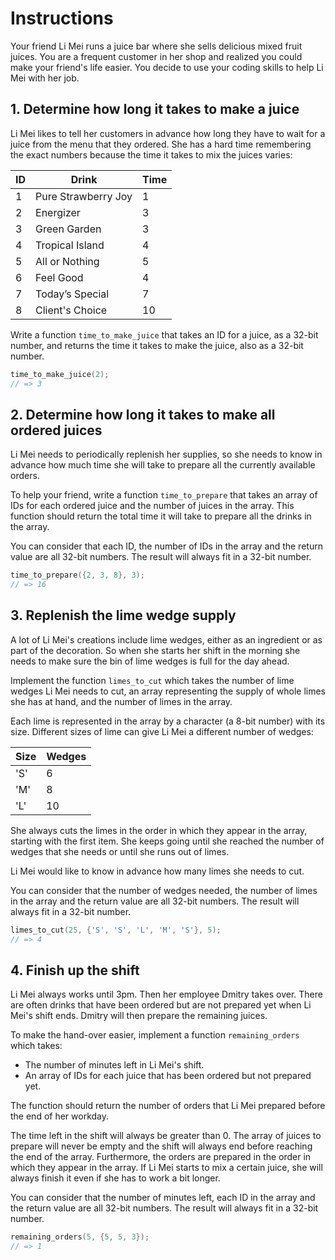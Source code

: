 # Instructions

Your friend Li Mei runs a juice bar where she sells delicious mixed fruit juices.
You are a frequent customer in her shop and realized you could make your friend's life easier.
You decide to use your coding skills to help Li Mei with her job.

## 1. Determine how long it takes to make a juice

Li Mei likes to tell her customers in advance how long they have to wait for a juice from the menu that they ordered.
She has a hard time remembering the exact numbers because the time it takes to mix the juices varies:

| ID | Drink                   | Time |
|----|-------------------------|------|
| 1  | Pure Strawberry Joy     | 1    |
| 2  | Energizer               | 3    |
| 3  | Green Garden            | 3    |
| 4  | Tropical Island         | 4    |
| 5  | All or Nothing          | 5    |
| 6  | Feel Good               | 4    |
| 7  | Today’s Special         | 7    |
| 8  | Client's Choice         | 10   |

Write a function `time_to_make_juice` that takes an ID for a juice, as a 32-bit number, and returns the time it takes to make the juice, also as a 32-bit number.

```c
time_to_make_juice(2);
// => 3
```

## 2. Determine how long it takes to make all ordered juices

Li Mei needs to periodically replenish her supplies, so she needs to know in advance how much time she will take to prepare all the currently available orders.

To help your friend, write a function `time_to_prepare` that takes an array of IDs for each ordered juice and the number of juices in the array.
This function should return the total time it will take to prepare all the drinks in the array.

You can consider that each ID, the number of IDs in the array and the return value are all 32-bit numbers.
The result will always fit in a 32-bit number.

```c
time_to_prepare({2, 3, 8}, 3);
// => 16
```

## 3. Replenish the lime wedge supply

A lot of Li Mei's creations include lime wedges, either as an ingredient or as part of the decoration.
So when she starts her shift in the morning she needs to make sure the bin of lime wedges is full for the day ahead.

Implement the function `limes_to_cut` which takes the number of lime wedges Li Mei needs to cut, an array representing the supply of whole limes she has at hand, and the number of limes in the array.

Each lime is represented in the array by a character (a 8-bit number) with its size.
Different sizes of lime can give Li Mei a different number of wedges:

| Size  | Wedges |
|-------|--------|
| 'S'   | 6      |
| 'M'   | 8      |
| 'L'   | 10     |

She always cuts the limes in the order in which they appear in the array, starting with the first item.
She keeps going until she reached the number of wedges that she needs or until she runs out of limes.

Li Mei would like to know in advance how many limes she needs to cut.

You can consider that the number of wedges needed, the number of limes in the array and the return value are all 32-bit numbers.
The result will always fit in a 32-bit number.

```c
limes_to_cut(25, {'S', 'S', 'L', 'M', 'S'}, 5);
// => 4
```

## 4. Finish up the shift

Li Mei always works until 3pm.
Then her employee Dmitry takes over.
There are often drinks that have been ordered but are not prepared yet when Li Mei's shift ends.
Dmitry will then prepare the remaining juices.

To make the hand-over easier, implement a function `remaining_orders` which takes:

- The number of minutes left in Li Mei's shift.
- An array of IDs for each juice that has been ordered but not prepared yet.

The function should return the number of orders that Li Mei prepared before the end of her workday.

The time left in the shift will always be greater than 0.
The array of juices to prepare will never be empty and the shift will always end before reaching the end of the array.
Furthermore, the orders are prepared in the order in which they appear in the array.
If Li Mei starts to mix a certain juice, she will always finish it even if she has to work a bit longer.

You can consider that the number of minutes left, each ID in the array and the return value are all 32-bit numbers.
The result will always fit in a 32-bit number.

```c
remaining_orders(5, {5, 5, 3});
// => 1
```
